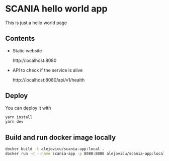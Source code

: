 # SCANIA hello world app

This is just a hello world page


## Contents

* Static website

    http://localhost:8080

* API to check if the service is alive

    http://localhost:8080/api/v1/health


## Deploy

You can deploy it with

```sh
yarn install
yarn dev
```

## Build and run docker image locally

```sh
docker build -t alejovicu/scania-app:local .
docker run -d --name scania-app -p 8080:8080 alejovicu/scania-app:local
```
